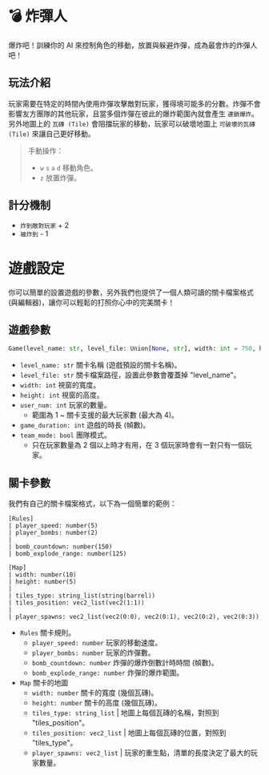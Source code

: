 # 💣 炸彈人
爆炸吧！訓練你的 AI 來控制角色的移動，放置與躲避炸彈，成為最會炸的炸彈人吧！

## 玩法介紹
玩家需要在特定的時間內使用炸彈攻擊敵對玩家，獲得境可能多的分數。炸彈不會影響友方團隊的其他玩家，且當多個炸彈在彼此的爆炸範圍內就會產生 `連鎖爆炸`。另外地圖上的 `瓦磚 (Tile)` 會阻擋玩家的移動，玩家可以破壞地圖上 `可破壞的瓦磚 (Tile)` 來讓自己更好移動。

> 手動操作：
> * `w` `s` `a` `d` 移動角色。 
> * `z` 放置炸彈。

## 計分機制
* `炸到敵對玩家` + 2
* `被炸到` - 1

# 遊戲設定
你可以簡單的設置遊戲的參數，另外我們也提供了一個人類可讀的關卡檔案格式 (與編輯器)，讓你可以輕鬆的打照你心中的完美關卡！

## 遊戲參數
```py
Game(level_name: str, level_file: Union[None, str], width: int = 750, height: int = 500, user_num: int = 1, game_duration: int = 1800, team_mode: str = "off")
```
* `level_name: str` 關卡名稱 (遊戲預設的關卡名稱)。
* `level_file: str` 關卡檔案路徑，設置此參數會覆蓋掉 "level_name"。
* `width: int` 視窗的寬度。 
* `height: int` 視窗的高度。
* `user_num: int` 玩家的數量。
  * 範圍為 1 ~ 關卡支援的最大玩家數 (最大為 4)。
* `game_duration: int` 遊戲的時長 (幀數)。
* `team_mode: bool` 團隊模式。
  * 只在玩家數量為 2 個以上時才有用，在 3 個玩家時會有一對只有一個玩家。

## 關卡參數
我們有自己的關卡檔案格式，以下為一個簡單的範例：
```
[Rules]
| player_speed: number(5)
| player_bombs: number(2)
|
| bomb_countdown: number(150)
| bomb_explode_range: number(125)

[Map]
| width: number(10)
| height: number(5)
|
| tiles_type: string_list(string(barrel))
| tiles_position: vec2_list(vec2(1:1))
|
| player_spawns: vec2_list(vec2(0:0), vec2(0:1), vec2(0:2), vec2(0:3))
```
* `Rules` 關卡規則。
  * `player_speed: number` 玩家的移動速度。
  * `player_bombs: number` 玩家的炸彈數。
  * `bomb_countdown: number` 炸彈的爆炸倒數計時時間 (幀數)。
  * `bomb_explode_range: number` 炸彈的爆炸範圍。
* `Map` 關卡的地圖
  * `width: number` 關卡的寬度 (幾個瓦磚)。
  * `height: number` 關卡的高度 (幾個瓦磚)。
  * `tiles_type: string_list` | 地圖上每個瓦磚的名稱，對照到 "tiles_position"。
  * `tiles_position: vec2_list` | 地圖上每個瓦磚的位置，對照到 "tiles_type"。
  * `player_spawns: vec2_list` | 玩家的重生點，清單的長度決定了最大的玩家數量。
